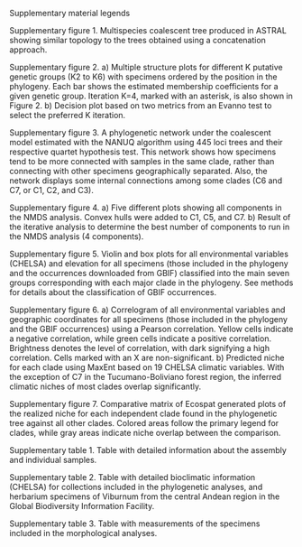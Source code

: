 Supplementary material legends

Supplementary figure 1. Multispecies coalescent tree produced in ASTRAL showing similar topology to the trees obtained using a concatenation approach. 

Supplementary figure 2. a) Multiple structure plots for different K putative genetic groups (K2 to K6) with specimens ordered by the position in the phylogeny. Each bar shows the estimated membership coefficients for a given genetic group. Iteration K=4, marked with an asterisk, is also shown in Figure 2. b) Decision plot based on two metrics from an Evanno test to select the preferred K iteration. 

Supplementary figure 3. A phylogenetic network under the coalescent model estimated with the NANUQ algorithm using 445 loci trees and their respective quartet hypothesis test. This network shows how specimens tend to be more connected with samples in the same clade, rather than connecting with other specimens geographically separated. Also, the network displays some internal connections among some clades (C6 and C7, or C1, C2, and C3).  

Supplementary figure 4. a) Five different plots showing all components in the NMDS analysis. Convex hulls were added to C1, C5, and C7. b) Result of the iterative analysis to determine the best number of components to run in the NMDS analysis (4 components).  

Supplementary figure 5. Violin and box plots for all environmental variables (CHELSA) and elevation for all specimens (those included in the phylogeny and the occurrences downloaded from GBIF) classified into the main seven groups corresponding with each major clade in the phylogeny. See methods for details about the classification of GBIF occurrences.  

Supplementary figure 6. a) Correlogram of all environmental variables and geographic coordinates for all specimens (those included in the phylogeny and the GBIF occurrences) using a Pearson correlation. Yellow cells indicate a negative correlation, while green cells indicate a positive correlation. Brightness denotes the level of correlation,  with dark signifying a high correlation. Cells marked with an X are non-significant. b) Predicted niche for each clade using MaxEnt based on 19 CHELSA climatic variables. With the exception of C7 in the Tucumano-Boliviano forest region, the inferred climatic niches of most clades overlap significantly.  

Supplementary figure 7. Comparative matrix of Ecospat generated plots of the realized niche for each independent clade found in the phylogenetic tree against all other clades. Colored areas follow the primary legend for clades, while gray areas indicate niche overlap between the comparison. 

Supplementary table 1. Table with detailed information about the assembly and individual samples. 

Supplementary table 2. Table with detailed bioclimatic information (CHELSA) for collections included in the phylogenetic analyses, and herbarium specimens of Viburnum from the central Andean region in the Global Biodiversity Information Facility. 

Supplementary table 3. Table with measurements of the specimens included in the morphological analyses. 

